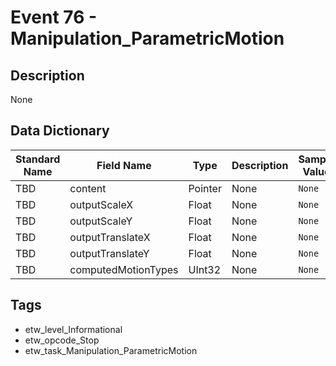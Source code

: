 # Event 76 - Manipulation_ParametricMotion

## Description
None

## Data Dictionary
|Standard Name|Field Name|Type|Description|Sample Value|
|---|---|---|---|---|
|TBD|content|Pointer|None|`None`|
|TBD|outputScaleX|Float|None|`None`|
|TBD|outputScaleY|Float|None|`None`|
|TBD|outputTranslateX|Float|None|`None`|
|TBD|outputTranslateY|Float|None|`None`|
|TBD|computedMotionTypes|UInt32|None|`None`|

## Tags
* etw_level_Informational
* etw_opcode_Stop
* etw_task_Manipulation_ParametricMotion